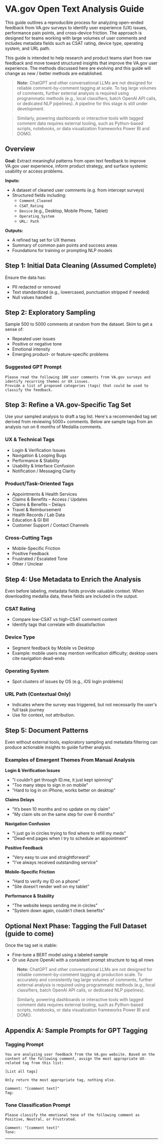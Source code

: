 # VA.gov Open Text Analysis Guide

This guide outlines a reproducible process for analyzing open-ended feedback from VA.gov surveys to identify user experience (UX) issues, performance pain points, and cross-device friction. The approach is designed for teams working with large volumes of user comments and includes metadata fields such as CSAT rating, device type, operating system, and URL path.

This guide is intended to help research and product teams start from raw feedback and move toward structured insights that improve the VA.gov user experience. The methods discussed here are evolving and this guide will change as new / better methods are established. 


> **Note:** ChatGPT and other conversational LLMs are not designed for reliable comment-by-comment tagging at scale. To tag large volumes of comments, further external analysis is required using programmatic methods (e.g., local classifiers, batch OpenAI API calls, or dedicated NLP pipelines). A pipeline for this stage is still under development. 

> Similarly, powering dashboards or interactive tools with tagged comment data requires external tooling, such as Python-based scripts, notebooks, or data visualization frameworks Power BI and DOMO.


## Overview

**Goal:** Extract meaningful patterns from open text feedback to improve VA.gov user experience, inform product strategy, and surface systemic usability or access problems.

**Inputs:**
- A dataset of cleaned user comments (e.g. from intercept surveys)
- Structured fields including:
  - `Comment_Cleaned`
  - `CSAT_Rating`
  - `Device` (e.g., Desktop, Mobile Phone, Tablet)
  - `Operating_System`
  - `URL: Path`

**Outputs:**
- A refined tag set for UX themes
- Summary of common pain points and success areas
- Foundations for training or prompting NLP models

## Step 1: Initial Data Cleaning (Assumed Complete)

Ensure the data has:
- PII redacted or removed
- Text standardized (e.g., lowercased, punctuation stripped if needed)
- Null values handled

## Step 2: Exploratory Sampling

Sample 500 to 5000 comments at random from the dataset. Skim to get a sense of:
- Repeated user issues
- Positive or negative tone
- Emotional intensity
- Emerging product- or feature-specific problems

### Suggested GPT Prompt
```text
Please read the following 100 user comments from VA.gov surveys and identify recurring themes or UX issues.
Provide a list of proposed categories (tags) that could be used to classify the feedback.
```

## Step 3: Refine a VA.gov-Specific Tag Set

Use your sampled analysis to draft a tag list. Here's a recommended tag set derived from reviewing 5000+ comments. Below are sample tags from an analysis
run on 6 months of Medallia comments.

### UX & Technical Tags
- Login & Verification Issues
- Navigation & Looping Bugs
- Performance & Stability
- Usability & Interface Confusion
- Notification / Messaging Clarity

### Product/Task-Oriented Tags
- Appointments & Health Services
- Claims & Benefits – Access / Updates
- Claims & Benefits – Delays
- Travel & Reimbursement
- Health Records / Lab Data
- Education & GI Bill
- Customer Support / Contact Channels

### Cross-Cutting Tags
- Mobile-Specific Friction
- Positive Feedback
- Frustrated / Escalated Tone
- Other / Unclear

## Step 4: Use Metadata to Enrich the Analysis

Even before labeling, metadata fields provide valuable context. When downloading medallia data, these fields are included in the output. 

### CSAT Rating
- Compare low-CSAT vs high-CSAT comment content
- Identify tags that correlate with dissatisfaction

### Device Type
- Segment feedback by Mobile vs Desktop
- Example: mobile users may mention verification difficulty; desktop users cite navigation dead-ends

### Operating System
- Spot clusters of issues by OS (e.g., iOS login problems)

### URL Path (Contextual Only)
- Indicates where the survey was triggered, but not necessarily the user's full task journey
- Use for context, not attribution. 

## Step 5: Document Patterns

Even without external tools, exploratory sampling and metadata filtering can produce actionable insights to guide further analysis.

### Examples of Emergent Themes From Manual Analysis

**Login & Verification Issues**
- "I couldn’t get through ID.me, it just kept spinning"
- "Too many steps to sign in on mobile"
- "Hard to log in on iPhone, works better on desktop"

**Claims Delays**
- "It’s been 10 months and no update on my claim"
- "My claim sits on the same step for over 6 months"

**Navigation Confusion**
- "I just go in circles trying to find where to refill my meds"
- "Dead-end pages when I try to schedule an appointment"

**Positive Feedback**
- "Very easy to use and straightforward"
- "I’ve always received outstanding service"

**Mobile-Specific Friction**
- "Hard to verify my ID on a phone"
- "Site doesn’t render well on my tablet"

**Performance & Stability**
- "The website keeps sending me in circles"
- "System down again, couldn’t check benefits"

## Optional Next Phase: Tagging the Full Dataset (guide to come)

Once the tag set is stable:
- Fine-tune a BERT model using a labeled sample
- Or use Azure OpenAI with a consistent prompt structure to tag all rows

> **Note:** ChatGPT and other conversational LLMs are not designed for reliable comment-by-comment tagging at production scale. To accurately and consistently tag large volumes of comments, further external analysis is required using programmatic methods (e.g., local classifiers, batch OpenAI API calls, or dedicated NLP pipelines). 

> Similarly, powering dashboards or interactive tools with tagged comment data requires external tooling, such as Python-based scripts, notebooks, or data visualization frameworks Power BI and DOMO.

## Appendix A: Sample Prompts for GPT Tagging

### Tagging Prompt
```text
You are analyzing user feedback from the VA.gov website. Based on the content of the following comment, assign the most appropriate UX-related tag from this list:

[List all tags]

Only return the most appropriate tag, nothing else.

Comment: "[comment text]"
Tag:
```

### Tone Classification Prompt
```text
Please classify the emotional tone of the following comment as Positive, Neutral, or Frustrated.

Comment: "[comment text]"
Tone:
```

---

